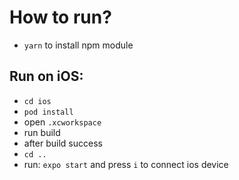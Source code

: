 # How to run?
- `yarn` to install npm module

## Run on iOS:
- `cd ios`
- `pod install`
- open `.xcworkspace`
- run build
- after build success
- `cd ..`
- run: `expo start` and press `i` to connect ios device
